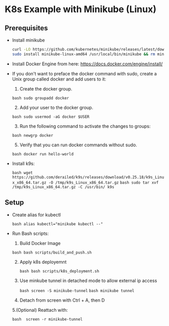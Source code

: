 # K8s Example with Minikube (Linux)

## Prerequisites

- Install minikube

  ```bash
  curl -LO https://github.com/kubernetes/minikube/releases/latest/download/minikube-linux-amd64
  sudo install minikube-linux-amd64 /usr/local/bin/minikube && rm minikube-linux-amd64
  ```

- Install Docker Engine from here: https://docs.docker.com/engine/install/
  
- If you don't want to preface the docker command with sudo, create a Unix group called docker and add users to it:

  1. Create the docker group.
  
    ```bash sudo groupadd docker```
  
  2. Add your user to the docker group.
  
    ```bash sudo usermod -aG docker $USER```
  
  3. Run the following command to activate the changes to groups:

    ```bash newgrp docker```
  
  5. Verify that you can run docker commands without sudo.
  
    ```bash docker run hello-world```
  
- Install k9s:

    ```bash wget https://github.com/derailed/k9s/releases/download/v0.25.18/k9s_Linux_x86_64.tar.gz -O /tmp/k9s_Linux_x86_64.tar.gz```
    ```bash sudo tar xvf /tmp/k9s_Linux_x86_64.tar.gz -C /usr/bin/ k9s```

## Setup

- Create alias for kubectl

  ```bash alias kubectl="minikube kubectl --"```
  
- Run Bash scripts:

  1. Build Docker Image

    ```bash bash scripts/build_and_push.sh```
  
  2. Apply k8s deployemnt
 
     ```bash bash scripts/k8s_deployment.sh```
  
  3. Use minkube tunnel in detached mode to allow external ip access

     ```bash screen -S minikube-tunnel```
     ```bash minikube tunnel```
     
  4. Detach from screen with Ctrl + A, then D

  5.(Optional) Reattach with:

    ```bash  screen -r minikube-tunnel```
     
     


